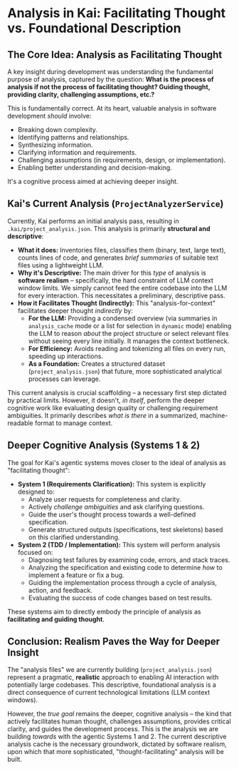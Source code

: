 # Analysis in Kai: Facilitating Thought vs. Foundational Description

## The Core Idea: Analysis as Facilitating Thought

A key insight during development was understanding the fundamental purpose of analysis, captured by the question: **What is the process of analysis if not the process of facilitating thought? Guiding thought, providing clarity, challenging assumptions, etc.?**

This is fundamentally correct. At its heart, valuable analysis in software development *should* involve:

*   Breaking down complexity.
*   Identifying patterns and relationships.
*   Synthesizing information.
*   Clarifying information and requirements.
*   Challenging assumptions (in requirements, design, or implementation).
*   Enabling better understanding and decision-making.

It's a cognitive process aimed at achieving deeper insight.

## Kai's Current Analysis (`ProjectAnalyzerService`)

Currently, Kai performs an initial analysis pass, resulting in `.kai/project_analysis.json`. This analysis is primarily **structural and descriptive**:

*   **What it does:** Inventories files, classifies them (binary, text, large text), counts lines of code, and generates *brief summaries* of suitable text files using a lightweight LLM.
*   **Why it's Descriptive:** The main driver for this *type* of analysis is **software realism** – specifically, the hard constraint of LLM context window limits. We simply cannot feed the entire codebase into the LLM for every interaction. This necessitates a preliminary, descriptive pass.
*   **How it Facilitates Thought (Indirectly):** This "analysis-for-context" facilitates deeper thought *indirectly* by:
    *   **For the LLM:** Providing a condensed overview (via summaries in `analysis_cache` mode or a list for selection in `dynamic` mode) enabling the LLM to reason *about* the project structure or select relevant files without seeing every line initially. It manages the context bottleneck.
    *   **For Efficiency:** Avoids reading and tokenizing all files on every run, speeding up interactions.
    *   **As a Foundation:** Creates a structured dataset (`project_analysis.json`) that future, more sophisticated analytical processes can leverage.

This current analysis is crucial scaffolding – a necessary first step dictated by practical limits. However, it doesn't, *in itself*, perform the deeper cognitive work like evaluating design quality or challenging requirement ambiguities. It primarily describes *what is there* in a summarized, machine-readable format to manage context.

## Deeper Cognitive Analysis (Systems 1 & 2)

The goal for Kai's agentic systems moves closer to the ideal of analysis as "facilitating thought":

*   **System 1 (Requirements Clarification):** This system is explicitly designed to:
    *   Analyze user requests for completeness and clarity.
    *   Actively *challenge ambiguities* and ask clarifying questions.
    *   Guide the user's thought process towards a well-defined specification.
    *   Generate structured outputs (specifications, test skeletons) based on this clarified understanding.
*   **System 2 (TDD / Implementation):** This system will perform analysis focused on:
    *   Diagnosing test failures by examining code, errors, and stack traces.
    *   Analyzing the specification and existing code to determine *how* to implement a feature or fix a bug.
    *   Guiding the implementation process through a cycle of analysis, action, and feedback.
    *   Evaluating the success of code changes based on test results.

These systems aim to directly embody the principle of analysis as **facilitating and guiding thought**.

## Conclusion: Realism Paves the Way for Deeper Insight

The "analysis files" we are currently building (`project_analysis.json`) represent a pragmatic, **realistic** approach to enabling AI interaction with potentially large codebases. This descriptive, foundational analysis is a direct consequence of current technological limitations (LLM context windows).

However, the *true goal* remains the deeper, cognitive analysis – the kind that actively facilitates human thought, challenges assumptions, provides critical clarity, and guides the development process. This is the analysis we are building *towards* with the agentic Systems 1 and 2. The current descriptive analysis cache is the necessary groundwork, dictated by software realism, upon which that more sophisticated, "thought-facilitating" analysis will be built.